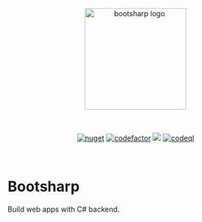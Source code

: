 <p align="center">
  <a href="https://bootsharp.com" target="_blank" rel="noopener noreferrer">
    <img width="200" src="https://raw.githubusercontent.com/Elringus/DotNetJS/feat/revamp/Assets/PackageIcon2.svg" alt="bootsharp logo">
  </a>
</p>
<br/>
<p align="center">
  <a href="https://www.nuget.org/packages/DotNetJS"><img src="https://img.shields.io/nuget/v/DotNetJS" alt="nuget"></a>
  <a href="https://codefactor.io/repository/github/elringus/dotnetjs/overview/main"><img src="https://codefactor.io/repository/github/elringus/dotnetjs/badge/main" alt="codefactor"></a>
  <a href="https://codecov.io/gh/Elringus/DotNetJS" alt="codecov"><img src="https://codecov.io/gh/Elringus/DotNetJS/branch/main/graph/badge.svg?token=AAhei51ETt"></a>
  <a href="https://github.com/Elringus/DotNetJS/actions/workflows/codeql.yml"><img src="https://github.com/Elringus/DotNetJS/actions/workflows/codeql.yml/badge.svg" alt="codeql"></a>
</p>
<br/>

# Bootsharp

Build web apps with C# backend.
